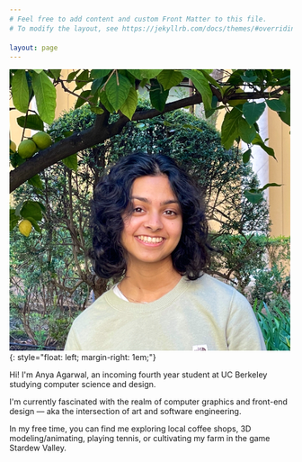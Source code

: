 ```yaml
---
# Feel free to add content and custom Front Matter to this file.
# To modify the layout, see https://jekyllrb.com/docs/themes/#overriding-theme-defaults

layout: page
---
```




![image](images/anya_pic.jpg){: style="float: left; margin-right: 1em;"}

Hi! I'm Anya Agarwal, an incoming fourth year student at UC Berkeley studying computer science and design. 

I'm currently fascinated with the realm of computer graphics and front-end design — aka the intersection of art and software engineering. 

In my free time, you can find me exploring local coffee shops, 3D modeling/animating, playing tennis, or cultivating my farm in the game Stardew Valley.